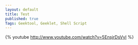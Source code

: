 ```yaml
---
layout: default
title: Test
published: true
Tags: Geektool, Geeklet, Shell Script
---
```


{% youtube http://www.youtube.com/watch?v=5EnsjrDsVyI %}